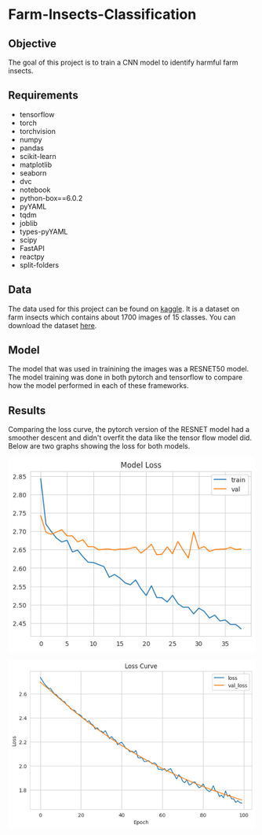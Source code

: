 # Farm-Insects-Classification

## Objective
The goal of this project is to train a CNN model to identify harmful farm insects.

## Requirements
* tensorflow
* torch
* torchvision
* numpy
* pandas
* scikit-learn
* matplotlib
* seaborn
* dvc
* notebook
* python-box==6.0.2
* pyYAML
* tqdm
* joblib
* types-pyYAML
* scipy
* FastAPI
* reactpy
* split-folders

## Data
The data used for this project can be found on <a href="https://www.kaggle.com">kaggle</a>.
It is a dataset on farm insects which contains about 1700 images of 15 classes. You can download the 
dataset <a href="https://www.kaggle.com/datasets/tarundalal/dangerous-insects-dataset">here</a>.

## Model

The model that was used in trainining the images was a RESNET50 model.
The model training was done in both pytorch and tensorflow to compare how the model performed in each of these frameworks.


## Results
Comparing the loss curve, the pytorch version of the RESNET model had a smoother descent and didn't overfit the data like the tensor flow model did. Below are two graphs showing the loss for both models.

![tensorflow loss](tensorflow_loss.png)

![pytorch loss](torch_loss.png)